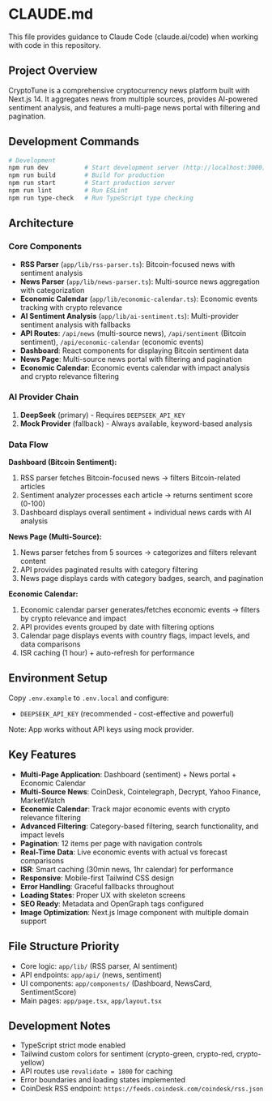 # CLAUDE.md

This file provides guidance to Claude Code (claude.ai/code) when working with code in this repository.

## Project Overview

CryptoTune is a comprehensive cryptocurrency news platform built with Next.js 14. It aggregates news from multiple sources, provides AI-powered sentiment analysis, and features a multi-page news portal with filtering and pagination.

## Development Commands

```bash
# Development
npm run dev          # Start development server (http://localhost:3000)
npm run build        # Build for production
npm run start        # Start production server
npm run lint         # Run ESLint
npm run type-check   # Run TypeScript type checking
```

## Architecture

### Core Components
- **RSS Parser** (`app/lib/rss-parser.ts`): Bitcoin-focused news with sentiment analysis
- **News Parser** (`app/lib/news-parser.ts`): Multi-source news aggregation with categorization
- **Economic Calendar** (`app/lib/economic-calendar.ts`): Economic events tracking with crypto relevance
- **AI Sentiment Analysis** (`app/lib/ai-sentiment.ts`): Multi-provider sentiment analysis with fallbacks
- **API Routes**: `/api/news` (multi-source news), `/api/sentiment` (Bitcoin sentiment), `/api/economic-calendar` (economic events)
- **Dashboard**: React components for displaying Bitcoin sentiment data
- **News Page**: Multi-source news portal with filtering and pagination
- **Economic Calendar**: Economic events calendar with impact analysis and crypto relevance filtering

### AI Provider Chain
1. **DeepSeek** (primary) - Requires `DEEPSEEK_API_KEY`
2. **Mock Provider** (fallback) - Always available, keyword-based analysis

### Data Flow
**Dashboard (Bitcoin Sentiment):**
1. RSS parser fetches Bitcoin-focused news → filters Bitcoin-related articles
2. Sentiment analyzer processes each article → returns sentiment score (0-100)
3. Dashboard displays overall sentiment + individual news cards with AI analysis

**News Page (Multi-Source):**
1. News parser fetches from 5 sources → categorizes and filters relevant content
2. API provides paginated results with category filtering
3. News page displays cards with category badges, search, and pagination

**Economic Calendar:**
1. Economic calendar parser generates/fetches economic events → filters by crypto relevance and impact
2. API provides events grouped by date with filtering options
3. Calendar page displays events with country flags, impact levels, and data comparisons
4. ISR caching (1 hour) + auto-refresh for performance

## Environment Setup

Copy `.env.example` to `.env.local` and configure:
- `DEEPSEEK_API_KEY` (recommended - cost-effective and powerful)

Note: App works without API keys using mock provider.

## Key Features
- **Multi-Page Application**: Dashboard (sentiment) + News portal + Economic Calendar
- **Multi-Source News**: CoinDesk, Cointelegraph, Decrypt, Yahoo Finance, MarketWatch
- **Economic Calendar**: Track major economic events with crypto relevance filtering
- **Advanced Filtering**: Category-based filtering, search functionality, and impact levels
- **Pagination**: 12 items per page with navigation controls
- **Real-Time Data**: Live economic events with actual vs forecast comparisons
- **ISR**: Smart caching (30min news, 1hr calendar) for performance
- **Responsive**: Mobile-first Tailwind CSS design
- **Error Handling**: Graceful fallbacks throughout
- **Loading States**: Proper UX with skeleton screens
- **SEO Ready**: Metadata and OpenGraph tags configured
- **Image Optimization**: Next.js Image component with multiple domain support

## File Structure Priority
- Core logic: `app/lib/` (RSS parser, AI sentiment)
- API endpoints: `app/api/` (news, sentiment)
- UI components: `app/components/` (Dashboard, NewsCard, SentimentScore)
- Main pages: `app/page.tsx`, `app/layout.tsx`

## Development Notes
- TypeScript strict mode enabled
- Tailwind custom colors for sentiment (crypto-green, crypto-red, crypto-yellow)
- API routes use `revalidate = 1800` for caching
- Error boundaries and loading states implemented
- CoinDesk RSS endpoint: `https://feeds.coindesk.com/coindesk/rss.json`